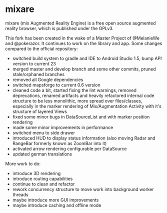 mixare
======

mixare (mix Augmented Reality Engine) is a free open source augmented reality browser, 
which is published under the GPLv3.

This fork has been created in the wake of a Master Project of @MelanieWe and @pokerazor.
It continues to work on the library and app. Some changes compared to the official repository:
* switched build system to gradle and IDE to Android Studio 1.5, bump API version to current 23
* merged master and develop branch and some other commits, pruned stale/orphaned branches
* removed all Google dependencies
* switched mapsforge to current 0.6 version
* cleaned code a bit, started fixing the lint warnings, removed deprecations, renamed artifacts and
heavily refactored internal code structure to be less monolithic, more spread over files/classes,
especially in the marker rendering of Mix/Augmentation Activity with it's structure of layered Views
* fixed some minor bugs in DataSourceList and with marker position rendering
* made some minor improvements in performance
* switched menu to side drawer
* introduced HUD to display status information (also moving Radar and RangeBar formerly known as ZoomBar into it)
* activated arrow rendering configurable per DataSource
* updated german translations

More work to do:
* introduce 3D rendering
* introduce routing capabilities
* continue to clean and refactor
* rework concurrency structure to move work into background worker threads
* maybe introduce more GUI improvements
* maybe introduce caching and offline mode